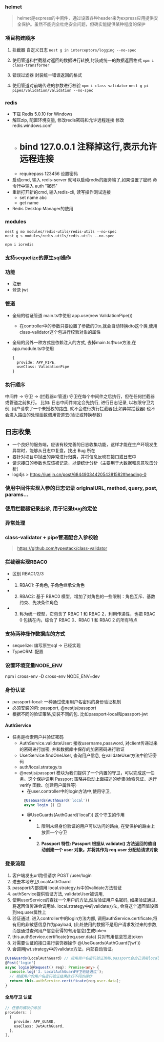### helmet
> helmet是express的中间件，通过设置各种header来为express应用提供安全保护。虽然不能完全杜绝安全问题，但确实能提供某种程度的保护

### 项目构建顺序
1. 拦截器
自定义日志 `nest g in interceptors/logging --no-spec`

2. 使用管道和拦截器对返回的数据进行转换,封装成统一的数据返回格式
`npm i class-transformer`

3. 错误过滤器
封装统一错误返回的格式

4. 使用管道对前端传递的参数进行校验
`npm i class-validator`
`nest g pi pipes/validation/validation --no-spec`


### redis
- 下载 Redis 5.0.10 for Windows
- 解压zip, 配置环境变量, 修改redis密码和允许远程连接 修改redis.windows.conf
  - # bind 127.0.0.1  注释掉这行,表示允许远程连接
  - requirepass 123456   设置密码
- 启动cmd, 输入 redis-server 就可以启动redis的服务端了,如果设置了密码 命令行中输入 auth "密码"
- 重新打开新的cmd, 输入redis-cli, 读写操作测试连接
  - set name abc
  - get name
- Redis Desktop Manager的使用

### modules
```
nest g mo modules/redis-utils/redis-utils --no-spec
nest g s modules/redis-utils/redis-utils --no-spec
```
`npm i ioredis`


### 支持sequelize的原生sql操作


### 功能
- 注册
- 登录 jwt


### 管道
- 全局的验证管道 main.ts中使用 app.use(new ValidationPipe())
  - 在controller中的参数只要设置了参数的Dto,就会自动转换dto这个类,使用class-validator这个包进行校验对象的属性

- 全局的另外一种方式是依赖注入的方式, 去掉main.ts中use方法,在app.module.ts中使用
  ```ts
  {
    provide: APP_PIPE,
    useClass: ValidationPipe
  }
  ```

### 执行顺序
中间件 -> 守卫 -> (拦截器or管道)
守卫在每个中间件之后执行，但在任何拦截器或管道之前执行。
比如: 日志中间件肯定会先执行, 进行日志记录, 以权限守卫为例, 用户请求了一个未授权的路由, 就不会进行执行拦截器(比如异常拦截器) 也不会进入路由的处理函数调用管道去(验证或转换参数)


## 日志收集
- 一个良好的服务端，应该有较完善的日志收集功能，这样才能在生产环境发生异常时，能够从日志中复盘，找出 Bug 所在
- 要针对项目中抛出的异常进行归类，并将信息反映在接口或日志中
- 请求接口的参数也应该被记录，以便统计分析（主要用于大数据和恶意攻击分析）
- log4js  > https://juejin.cn/post/6844903442054381582#heading-0
### 使用中间件实现入参的日志记录 originalURL, method, query, post, params...

### 使用拦截器记录出参, 用于记录bug的定位

### 异常处理


### class-validator + pipe管道配合入参校验
> https://github.com/typestack/class-validator


### 拦截器实现RBAC0
- 区别 RBAC1/2/3
- 1. RBAC1: 子角色, 子角色继承父角色
- 2. RBAC2: 基于 RBAC0 模型，增加了对角色的一些限制：角色互斥、基数约束、先决条件角色
- 3. 称为统一模型，它包含了 RBAC 1 和 RBAC 2，利用传递性，也把 RBAC 0 包括在内，综合了 RBAC 0、RBAC 1 和 RBAC 2 的所有特点


### 支持两种操作数据库的方式
- sequelize: 编写原生sql -> 已经实现
- TypeORM: 配置

### 设置环境变量NODE_ENV
npm i cross-env -D
cross-env NODE_ENV=dev


### 身份认证
- passport-local: 一种通过使用用户名密码的身份验证机制
- 必须安装的包: passport, @nestjs/passport
- 根据不同的验证策略,安装不同的包. 比如passport-local和passport-jwt


#### AuthService
- 任务是检索用户并验证密码
  - AuthService.validateUser: 接收username,password, 对client传递过来的密码进行加密, 并和数据库中保存的加密密码进行验证
  - UserService.findOneUser, 查询用户信息, 在validateUser方法中验证密码
  - auth/local.strategy.ts
  - @nestjs/passport 模块为我们提供了一个内置的守卫，可以完成这一任务。这个保护调用 Passport 策略并启动上面描述的步骤(检索凭证、运行verify 函数、创建用户属性等)
    - 在user.controller中的login方法中,使用守卫,
    ```ts
      @UseGuards(AuthGuard('local'))
      async login () {}
    ```
    - @UseGuards(AuthGuard('local')) 这个守卫的作用
      - 1. 限制未经身份验证的用户可以访问的路由, 在受保护的路由上放置一个守卫
      - 2. **Passport 特性: Passport 根据从 validate() 方法返回的值自动创建一个 user 对象，并将其作为 req.user 分配给请求对象**


### 登录流程
1. 客户端发出url路径请求 POST /user/login
2. 进去本地守卫LocalAuthGuard
3. passport内部调用 local.strategy.ts中的validate方法验证
4. authService提供验证方法, validateUser被调用,
5. 使用userService的查找一个用户的方法,然后验证用户名密码, 如果验证通过, 将返回值传递会调用处. local.strategy中的validate方法, 会将这个返回值设置到req.user属性上
6. 验证通过, 进入controller中的login方法内部, 调用authService.certificate,将有用的非敏感信息作为payload,
   (此处使用的数据不是用户请求发过来的参数,而是通过查询用户信息获得的有用信息)生成token
7. this.authService.certificate(req.user.data) 只对有用信息签发token
8. 对需要认证的接口进行装饰器操作 @UseGuards(AuthGuard('jwt'))
9. 会调用jwt.strategy中的validate方法，内部自动验证。

```ts
@UseGuards(LocalAuthGuard) // 启用用户名密码验证策略,passport会自己调用local.strategy中的validate方法
@Post('login')
async login(@Request() req): Promise<any> {
  console.log('3. LocalAuthGuard守卫验证通过');
  // 根据用户的用户名密码验证结果执行不同的操作
  return this.authService.certificate(req.user.data);
}
```


#### 全局守卫 认证
```ts
// 任意的模块中添加
providers: [
  {
    provide: APP_GUARD,
    useClass: JwtAuthGuard,
  },
],
```

